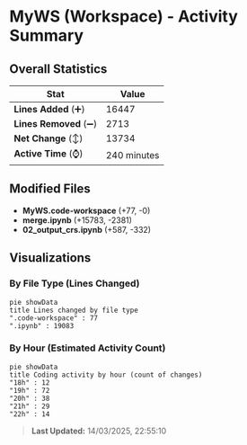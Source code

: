 # MyWS (Workspace) - Activity Summary 

## Overall Statistics

| Stat                   | Value                                                             |
| ---------------------- | ----------------------------------------------------------------- |
| **Lines Added** (➕)   | 16447                                          |
| **Lines Removed** (➖) | 2713                                        |
| **Net Change** (↕)    | 13734                |
| **Active Time** (⌚)   | 240 minutes |


## Modified Files
- **MyWS.code-workspace** (+77, -0)
- **merge.ipynb** (+15783, -2381)
- **02_output_crs.ipynb** (+587, -332)

## Visualizations

### By File Type (Lines Changed)

```mermaid
pie showData
title Lines changed by file type
".code-workspace" : 77
".ipynb" : 19083
```

### By Hour (Estimated Activity Count)

```mermaid
pie showData
title Coding activity by hour (count of changes)
"18h" : 12
"19h" : 72
"20h" : 38
"21h" : 29
"22h" : 14
```


> **Last Updated:** 14/03/2025, 22:55:10